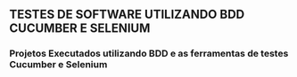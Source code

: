 ## TESTES DE SOFTWARE UTILIZANDO BDD CUCUMBER E SELENIUM
### Projetos Executados utilizando BDD e as ferramentas de testes Cucumber e Selenium



